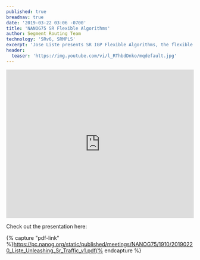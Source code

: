 ```yaml
---
published: true
breadnav: true
date: '2019-03-22 03:06 -0700'
title: 'NANOG75 SR Flexible Algorithms'
author: Segment Routing Team
technology: 'SRv6, SRMPLS'
excerpt: 'Jose Liste presents SR IGP Flexible Algorithms, the flexible tool in the SR-TE toolkit. Its functionality and its use-cases'
header:
  teaser: 'https://img.youtube.com/vi/l_RThbdDnko/mqdefault.jpg'
---    
```

       
<iframe width="100%" height="400px" src="https://www.youtube.com/embed/l_RThbdDnko" frameborder="0" allowfullscreen></iframe>

Check out the presentation here:
 
{% capture "pdf-link" %}https://pc.nanog.org/static/published/meetings/NANOG75/1910/20190220_Liste_Unleashing_Sr_Traffic_v1.pdf{% endcapture %}


<script src="{{ 'assets/js/pdfobject.min.js' | relative_url }}"></script>

<div class="fitvidsignore" id="pdf"></div>

<script>PDFObject.embed(" {{ pdf-link }} ", "#pdf", {height: "21.5em", width: "31.3em"});</script>
